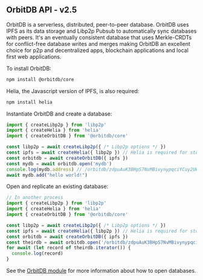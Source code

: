 ## OrbitDB API - v2.5

OrbitDB is a serverless, distributed, peer-to-peer database. OrbitDB uses IPFS
as its data storage and Libp2p Pubsub to automatically sync databases with peers. It's an eventually consistent database that uses Merkle-CRDTs for conflict-free database writes and merges making OrbitDB an excellent choice for p2p and decentralized apps, blockchain applications and local first web applications.

To install OrbitDB:

```bash
npm install @orbitdb/core
```

Helia, the Javascript version of IPFS, is also required:

```bash
npm install helia
```

Instantiate OrbitDB and create a database:

```js
import { createLibp2p } from 'libp2p'
import { createHelia } from 'helia'
import { createOrbitDB } from '@orbitdb/core'

const libp2p = await createLibp2p({ /* Libp2p options */ })
const ipfs = await createHelia({ libp2p }) // Helia is required for storage and network communication
const orbitdb = await createOrbitDB({ ipfs })
const mydb = await orbitdb.open('mydb')
console.log(mydb.address) // /orbitdb/zdpuAuK3BHpS7NvMBivynypqciYCuy2UW77XYBPUYRnLjnw13
await mydb.add("hello world!")
```

Open and replicate an existing database:

```js
// In another process
import { createLibp2p } from 'libp2p'
import { createHelia } from 'helia'
import { createOrbitDB } from '@orbitdb/core'

const libp2p = await createLibp2p({ /* Libp2p options */ })
const ipfs = await createHelia({ libp2p }) // Helia is required for storage and network
const orbitdb = await createOrbitDB({ ipfs })
const theirdb = await orbitdb.open('/orbitdb/zdpuAuK3BHpS7NvMBivynypqciYCuy2UW77XYBPUYRnLjnw13')
for await (let record of theirdb.iterator()) {
  console.log(record)
}
```

See the [OrbitDB module](./module-OrbitDB.html) for more information about how to open databases.
